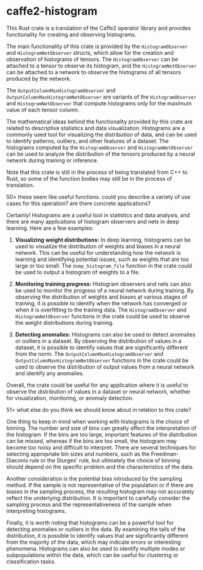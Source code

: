 # caffe2-histogram

This Rust crate is a translation of the Caffe2
operator library and provides functionality for
creating and observing histograms.

The main functionality of this crate is provided
by the `HistogramObserver` and
`HistogramNetObserver` structs, which allow for
the creation and observation of histograms of
tensors. The `HistogramObserver` can be attached
to a tensor to observe its histogram, and the
`HistogramNetObserver` can be attached to
a network to observe the histograms of all tensors
produced by the network.

The `OutputColumnMaxHistogramObserver` and
`OutputColumnMaxHistogramNetObserver` are variants
of the `HistogramObserver` and
`HistogramNetObserver` that compute histograms
only for the maximum value of each tensor column.

The mathematical ideas behind the functionality
provided by this crate are related to descriptive
statistics and data visualization. Histograms are
a commonly used tool for visualizing the
distribution of data, and can be used to identify
patterns, outliers, and other features of
a dataset. The histograms computed by the
`HistogramObserver` and `HistogramNetObserver` can
be used to analyze the distribution of the tensors
produced by a neural network during training or
inference.

Note that this crate is still in the process of
being translated from C++ to Rust, so some of the
function bodies may still be in the process of
translation.

50> these seem like useful functions.  could you
describe a variety of use cases for this
operation? are there concrete applications?

Certainly! Histograms are a useful tool in
statistics and data analysis, and there are many
applications of histogram observers and nets in
deep learning. Here are a few examples:

1. **Visualizing weight distributions:** In deep
   learning, histograms can be used to visualize
   the distribution of weights and biases in
   a neural network. This can be useful for
   understanding how the network is learning and
   identifying potential issues, such as weights
   that are too large or too small. The
   `dump_histogram_file` function in the crate
   could be used to output a histogram of weights
   to a file.

2. **Monitoring training progress:** Histogram
   observers and nets can also be used to monitor
   the progress of a neural network during
   training. By observing the distribution of
   weights and biases at various stages of
   training, it is possible to identify when the
   network has converged or when it is overfitting
   to the training data. The `HistogramObserver`
   and `HistogramNetObserver` functions in the
   crate could be used to observe the weight
   distributions during training.

3. **Detecting anomalies:** Histograms can also be
   used to detect anomalies or outliers in
   a dataset. By observing the distribution of
   values in a dataset, it is possible to identify
   values that are significantly different from
   the norm. The
   `OutputColumnMaxHistogramObserver` and
   `OutputColumnMaxHistogramNetObserver` functions
   in the crate could be used to observe the
   distribution of output values from a neural
   network and identify any anomalies.

Overall, the crate could be useful for any
application where it is useful to observe the
distribution of values in a dataset or neural
network, whether for visualization, monitoring, or
anomaly detection.

51> what else do you think we should know about in
relation to this crate?

One thing to keep in mind when working with
histograms is the choice of binning. The number
and size of bins can greatly affect the
interpretation of the histogram. If the bins are
too large, important features of the distribution
can be missed, whereas if the bins are too small,
the histogram may become too noisy and difficult
to interpret. There are several techniques for
selecting appropriate bin sizes and numbers, such
as the Freedman-Diaconis rule or the Sturges'
rule, but ultimately the choice of binning should
depend on the specific problem and the
characteristics of the data.

Another consideration is the potential bias
introduced by the sampling method. If the sample
is not representative of the population or if
there are biases in the sampling process, the
resulting histogram may not accurately reflect the
underlying distribution. It is important to
carefully consider the sampling process and the
representativeness of the sample when interpreting
histograms.

Finally, it is worth noting that histograms can be
a powerful tool for detecting anomalies or
outliers in the data. By examining the tails of
the distribution, it is possible to identify
values that are significantly different from the
majority of the data, which may indicate errors or
interesting phenomena. Histograms can also be used
to identify multiple modes or subpopulations
within the data, which can be useful for
clustering or classification tasks.
